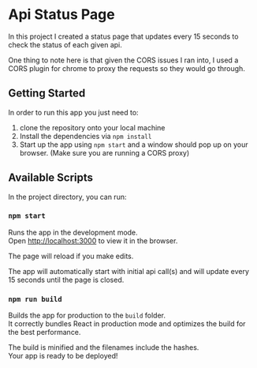 # Api Status Page

In this project I created a status page that updates every 15 seconds to check the status of each given api.

One thing to note here is that given the CORS issues I ran into, I used a CORS plugin for chrome to proxy the requests so they would go through.

## Getting Started

In order to run this app you just need to:

1. clone the repository onto your local machine
2. Install the dependencies via `npm install`
3. Start up the app using `npm start` and a window should pop up on your browser. (Make sure you are running a CORS proxy)

## Available Scripts

In the project directory, you can run:

### `npm start`

Runs the app in the development mode.<br />
Open [http://localhost:3000](http://localhost:3000) to view it in the browser.

The page will reload if you make edits.<br />

The app will automatically start with initial api call(s) and will update every 15 seconds until the page is closed.

### `npm run build`

Builds the app for production to the `build` folder.<br />
It correctly bundles React in production mode and optimizes the build for the best performance.

The build is minified and the filenames include the hashes.<br />
Your app is ready to be deployed!
